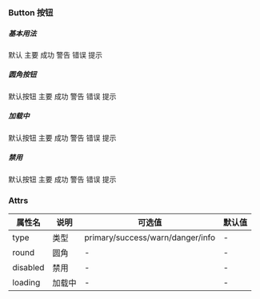 ### Button 按钮

##### 基本用法

<fox-button>默认</fox-button>
<fox-button type="primary">主要</fox-button>
<fox-button type="success">成功</fox-button>
<fox-button type="warn">警告</fox-button>
<fox-button type="danger">错误</fox-button>
<fox-button type="info">提示</fox-button>

##### 圆角按钮

<fox-button round>默认按钮</fox-button>
<fox-button type="primary" round>主要</fox-button>
<fox-button type="success" round>成功</fox-button>
<fox-button type="warn" round>警告</fox-button>
<fox-button type="danger" round>错误</fox-button>
<fox-button type="info" round>提示</fox-button>

##### 加载中

<fox-button loading>默认按钮</fox-button>
<fox-button type="primary" loading>主要</fox-button>
<fox-button type="success" loading>成功</fox-button>
<fox-button type="warn" loading>警告</fox-button>
<fox-button type="danger" loading>错误</fox-button>
<fox-button type="info" loading>提示</fox-button>

##### 禁用

<fox-button disabled>默认按钮</fox-button>
<fox-button type="primary" disabled>主要</fox-button>
<fox-button type="success" disabled>成功</fox-button>
<fox-button type="warn" disabled>警告</fox-button>
<fox-button type="danger" disabled>错误</fox-button>
<fox-button type="info" disabled>提示</fox-button>

### Attrs

| 属性名   | 说明   | 可选值                           | 默认值 |
| -------- | ------ | -------------------------------- | ------ |
| type     | 类型   | primary/success/warn/danger/info | -      |
| round    | 圆角   | -                                | -      |
| disabled | 禁用   | -                                | -      |
| loading  | 加载中 | -                                | -      |
